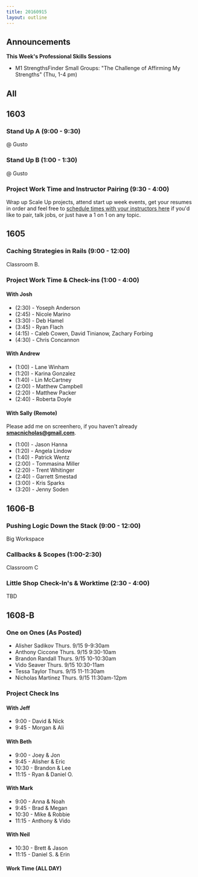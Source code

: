 ```yaml
---
title: 20160915
layout: outline
---
```


## Announcements
**This Week's Professional Skills Sessions**

* M1 StrengthsFinder Small Groups: "The Challenge of Affirming My Strengths" (Thu, 1-4 pm)

## All

## 1603

### Stand Up A (9:00 - 9:30)

@ Gusto

### Stand Up B (1:00 - 1:30)

@ Gusto

### Project Work Time and Instructor Pairing (9:30 - 4:00)

Wrap up Scale Up projects, attend start up week events, get your resumes in order and feel free to [schedule times with your instructors here](https://public.etherpad-mozilla.org/p/instructor-pairing) if you'd like to pair, talk jobs, or just have a 1 on 1 on any topic.

## 1605

### Caching Strategies in Rails (9:00 - 12:00)

Classroom B.

### Project Work Time & Check-ins (1:00 - 4:00)

#### With Josh

* (2:30) - Yoseph Anderson
* (2:45) - Nicole Marino
* (3:30) - Deb Hamel
* (3:45) - Ryan Flach
* (4:15) - Caleb Cowen, David Tinianow, Zachary Forbing
* (4:30) - Chris Concannon

#### With Andrew

* (1:00) - Lane Winham
* (1:20) - Karina Gonzalez
* (1:40) - Lin McCartney
* (2:00) - Matthew Campbell
* (2:20) - Matthew Packer
* (2:40) - Roberta Doyle

#### With Sally (Remote)
Please add me on screenhero, if you haven't already **smacnicholas@gmail.com**.

* (1:00) - Jason Hanna
* (1:20) - Angela Lindow
* (1:40) - Patrick Wentz
* (2:00) - Tommasina Miller
* (2:20) - Trent Whitinger
* (2:40) - Garrett Smestad
* (3:00) - Kris Sparks
* (3:20) - Jenny Soden


## 1606-B

### Pushing Logic Down the Stack (9:00 - 12:00)

Big Workspace

### Callbacks & Scopes (1:00-2:30)

Classroom C

### Little Shop Check-In's & Worktime (2:30 - 4:00)

TBD

## 1608-B

### One on Ones (As Posted)

* Alisher Sadikov    Thurs. 9/15 9-9:30am
* Anthony Ciccone    Thurs. 9/15 9:30-10am
* Brandon Randall    Thurs. 9/15 10-10:30am
* Vido Seaver    Thurs. 9/15 10:30-11am
* Tessa Taylor    Thurs. 9/15 11-11:30am
* Nicholas Martinez    Thurs. 9/15 11:30am-12pm

### Project Check Ins

#### With Jeff
* 9:00 - David & Nick
* 9:45 - Morgan & Ali

#### With Beth
* 9:00 - Joey & Jon
* 9:45 - Alisher & Eric
* 10:30 - Brandon & Lee
* 11:15 - Ryan & Daniel O.

#### With Mark
* 9:00 - Anna & Noah
* 9:45 - Brad & Megan
* 10:30 - Mike & Robbie
* 11:15 - Anthony & Vido

#### With Neil
* 10:30 - Brett & Jason
* 11:15 - Daniel S. & Erin

#### Work Time (ALL DAY)
